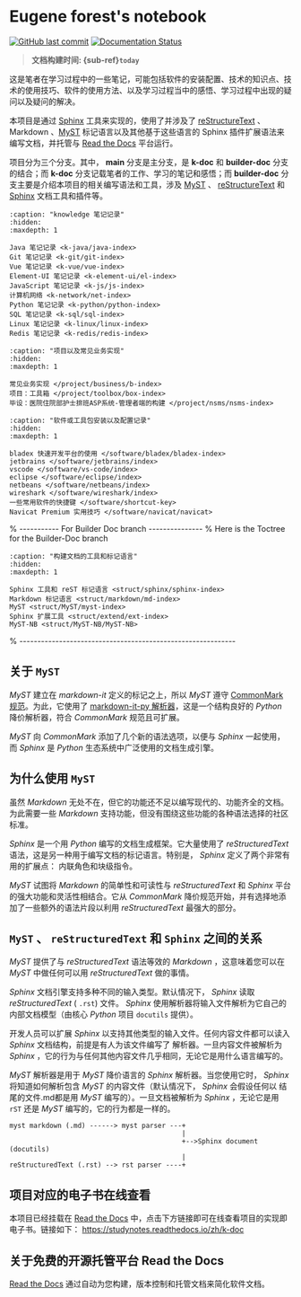 # Eugene forest's notebook

[![GitHub last commit][github-badge]][github-link]
[![Documentation Status][rtd-badge]][rtd-link]

> **文档构建时间: {sub-ref}`today`**

这是笔者在学习过程中的一些笔记，可能包括软件的安装配置、技术的知识点、技术的使用技巧、软件的使用方法、以及学习过程当中的感悟、学习过程中出现的疑问以及疑问的解决。

本项目是通过 [Sphinx](https://www.sphinx-doc.org/zh_CN/master/index.html) 工具来实现的，使用了并涉及了 [reStructureText](https://www.sphinx-doc.org/zh_CN/master/usage/restructuredtext/index.html) 、 Markdown 、[MyST](https://myst-parser.readthedocs.io/en/latest/index.html) 标记语言以及其他基于这些语言的 Sphinx 插件扩展语法来编写文档，并托管与 [Read the Docs](https://readthedocs.org/) 平台运行。

项目分为三个分支。其中， **main** 分支是主分支，是 **k-doc** 和 **builder-doc** 分支的结合；而 **k-doc** 分支记载笔者的工作、学习的笔记和感悟；而 **builder-doc** 分支主要是介绍本项目的相关编写语法和工具，涉及 [MyST](https://myst-parser.readthedocs.io/en/latest/index.html) 、 [reStructureText](https://www.sphinx-doc.org/zh_CN/master/usage/restructuredtext/index.html) 和 [Sphinx](https://www.sphinx-doc.org/zh_CN/master/index.html) 文档工具和插件等。

```{toctree}
:caption: "knowledge 笔记记录"
:hidden:
:maxdepth: 1

Java 笔记记录 <k-java/java-index>
Git 笔记记录 <k-git/git-index>
Vue 笔记记录 <k-vue/vue-index>
Element-UI 笔记记录 <k-element-ui/el-index>
JavaScript 笔记记录 <k-js/js-index>
计算机网络 <k-network/net-index>
Python 笔记记录 <k-python/python-index>
SQL 笔记记录 <k-sql/sql-index>
Linux 笔记记录 <k-linux/linux-index>
Redis 笔记记录 <k-redis/redis-index>
```

<!-- For Project -->

```{toctree}
:caption: "项目以及常见业务实现"
:hidden:
:maxdepth: 1

常见业务实现 </project/business/b-index>
项目：工具箱 </project/toolbox/box-index>
毕设：医院住院部护士排班ASP系统-管理者端的构建 </project/nsms/nsms-index>
```

<!-- For Software -->

```{toctree}
:caption: "软件或工具包安装以及配置记录"
:hidden:
:maxdepth: 1

bladex 快速开发平台的使用 </software/bladex/bladex-index>
jetbrains </software/jetbrains/index>
vscode </software/vs-code/index>
eclipse </software/eclipse/index>
netbeans </software/netbeans/index>
wireshark </software/wireshark/index>
一些常用软件的快捷键 </software/shortcut-key>
Navicat Premium 实用技巧 </software/navicat/navicat>
```

% ----------- For Builder Doc branch ---------------
% Here is the Toctree for the Builder-Doc branch  

```{toctree}
:caption: "构建文档的工具和标记语言"
:hidden:
:maxdepth: 1

Sphinx 工具和 reST 标记语言 <struct/sphinx/sphinx-index>
Markdown 标记语言 <struct/markdown/md-index>
MyST <struct/MyST/myst-index>
Sphinx 扩展工具 <struct/extend/ext-index>
MyST-NB <struct/MyST-NB/MyST-NB>
```

% ------------------------------------------------------------

## 关于 `MyST`

*MyST* 建立在 *markdown-it* 定义的标记之上，所以 *MyST* 遵守 [CommonMark 规范](https://spec.commonmark.org/)。为此，它使用了 [markdown-it-py 解析器](https://github.com/executablebooks/markdown-it-py)，这是一个结构良好的 *Python* 降价解析器，符合 *CommonMark* 规范且可扩展。

*MyST* 向 *CommonMark* 添加了几个新的语法选项，以便与 *Sphinx* 一起使用，而 *Sphinx* 是 *Python* 生态系统中广泛使用的文档生成引擎。

## 为什么使用 `MyST`

虽然 *Markdown* 无处不在，但它的功能还不足以编写现代的、功能齐全的文档。为此需要一些 *Markdown* 支持功能，但没有围绕这些功能的各种语法选择的社区标准。

*Sphinx* 是一个用 *Python* 编写的文档生成框架。它大量使用了 *reStructuredText* 语法，这是另一种用于编写文档的标记语言。特别是， *Sphinx* 定义了两个非常有用的扩展点： 内联角色和块级指令。

*MyST* 试图将 *Markdown* 的简单性和可读性与 *reStructuredText* 和 *Sphinx* 平台的强大功能和灵活性相结合。它从 *CommonMark* 降价规范开始，并有选择地添加了一些额外的语法片段以利用 *reStructuredText* 最强大的部分。

## `MyST` 、 `reStructuredText` 和 `Sphinx` 之间的关系

*MyST* 提供了与 *reStructuredText* 语法等效的 *Markdown* ，这意味着您可以在 *MyST* 中做任何可以用 *reStructuredText* 做的事情。

*Sphinx* 文档引擎支持多种不同的输入类型。默认情况下， *Sphinx* 读取 *reStructuredText* ( `.rst`) 文件。 *Sphinx* 使用解析器将输入文件解析为它自己的内部文档模型（由核心 *Python* 项目 `docutils` 提供）。

开发人员可以扩展 *Sphinx* 以支持其他类型的输入文件。任何内容文件都可以读入 *Sphinx* 文档结构，前提是有人为该文件编写了 解析器。一旦内容文件被解析为 *Sphinx* ，它的行为与任何其他内容文件几乎相同，无论它是用什么语言编写的。

*MyST* 解析器是用于 *MyST* 降价语言的 *Sphinx* 解析器。当您使用它时， *Sphinx* 将知道如何解析包含 *MyST* 的内容文件（默认情况下， *Sphinx* 会假设任何以 结尾的文件.md都是用 *MyST* 编写的）。一旦文档被解析为 *Sphinx* ，无论它是用 `rST` 还是 *MyST* 编写的，它的行为都是一样的。

```
myst markdown (.md) ------> myst parser ---+
                                           |
                                           +-->Sphinx document (docutils)
                                           |
reStructuredText (.rst) --> rst parser ----+
```

## 项目对应的电子书在线查看

本项目已经挂载在 [Read the Docs](https://readthedocs.org/) 中，点击下方链接即可在线查看项目的实现即电子书。链接如下： https://studynotes.readthedocs.io/zh/k-doc


## 关于免费的开源托管平台 Read the Docs

[Read the Docs](https://readthedocs.org/) 通过自动为您构建，版本控制和托管文档来简化软件文档。 



<!-- For endnote -->

[github-badge]: https://img.shields.io/github/last-commit/Eugene-Forest/NoteBook
[github-link]: https://img.shields.io/github/last-commit/Eugene-Forest/NoteBook
[rtd-badge]: https://readthedocs.org/projects/studynotes/badge/?version=main
[rtd-link]: https://studynotes.readthedocs.io/zh/main/?badge=main
